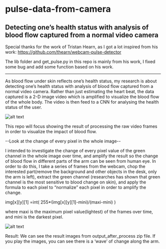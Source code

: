 # pulse-data-from-camera
 Detecting one’s health status with analysis of blood flow captured from a normal video camera
---------------------------
Special thanks for the work of Tristan Hearn, as I got a lot inspired from his work:
https://github.com/thearn/webcam-pulse-detector

The lib folder and get_pulse.py in this repo is mainly from his work, I fixed some bug and add some function based on his work.

--------------------------

As blood flow under skin reflects one’s health status, my research is about detecting one’s health status with analysis of blood flow captured from a normal video camera. 
Rather than just estimating the heart beat, the data captured is a 2-D image video which is amplified to visualize the blood flow of the whole body. The video is then feed to a CNN for analysing the health status of the user.

![alt text](https://github.com/kekileong/pulse-data-from-camera/blob/master/New%20Project%20(5).png)

This repo will focus showing the result of processing the raw video frames in order to visualize the impact of blood flow.

--Look at the change of every pixel in the whole image--

I intended to investigate the change of every pixel value of the green channel in the whole image over time, and amplify the result so the change of blood flow in different parts of the arm can be seen from human eye. In order to do this, I take a series of frames from the webcam, chop the interested part(remove the background and other objects in the desk, only the arm is left), extract the green channel (researches has shown that green channel is the most sensitive to blood change on skin), and apply the formula to each pixel to “normalize” each pixel in order to amplify the change.

img[x][y][1] =int( 255*(img[x][y][1]-mini)/(maxi-mini) )

where maxi is the maximum pixel value(lightest) of the frames over time, and mini is the darkest pixel.	

![alt text](https://github.com/kekileong/pulse-data-from-camera/blob/master/2.png)



Result:
We can see the result images from output_after_process zip file. If you play the images, you can see there is a ‘wave’ of change along the arm.

